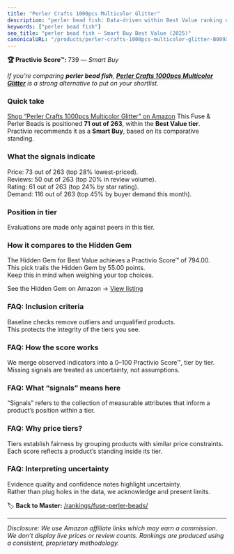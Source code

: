 ```yaml
---
title: "Perler Crafts 1000pcs Multicolor Glitter"
description: "perler bead fish: Data-driven within Best Value ranking using the Practivio Score™. Positioned by quality, value, demand, findability, momentum."
keywords: ["perler bead fish"]
seo_title: "perler bead fish — Smart Buy Best Value (2025)"
canonicalURL: "/products/perler-crafts-1000pcs-multicolor-glitter-B009XPPY1S/"
---
```


**🏆 Practivio Score™:** 739 — _Smart Buy_


*If you're comparing **perler bead fish**, **[Perler Crafts 1000pcs Multicolor Glitter](https://www.amazon.com/dp/B009XPPY1S?tag=practivio-20)** is a strong alternative to put on your shortlist.*
### Quick take
[Shop “Perler Crafts 1000pcs Multicolor Glitter” on Amazon](https://www.amazon.com/dp/B009XPPY1S?tag=practivio-20)
This Fuse & Perler Beads is positioned **71 out of 263**, within the **Best Value tier**.  
Practivio recommends it as a **Smart Buy**, based on its comparative standing.

### What the signals indicate
Price: 73 out of 263 (top 28% lowest-priced).  
Reviews: 50 out of 263 (top 20% in review volume).  
Rating: 61 out of 263 (top 24% by star rating).  
Demand: 116 out of 263 (top 45% by buyer demand this month).

### Position in tier
Evaluations are made only against peers in this tier.

### How it compares to the Hidden Gem
The Hidden Gem for Best Value achieves a Practivio Score™ of 794.00.  
This pick trails the Hidden Gem by 55.00 points.  
Keep this in mind when weighing your top choices.  

See the Hidden Gem on Amazon → [View listing](https://www.amazon.com/dp/B004EHYGNC?tag=practivio-20)

### FAQ: Inclusion criteria
Baseline checks remove outliers and unqualified products.  
This protects the integrity of the tiers you see.

### FAQ: How the score works
We merge observed indicators into a 0–100 Practivio Score™, tier by tier.  
Missing signals are treated as uncertainty, not assumptions.

### FAQ: What “signals” means here
“Signals” refers to the collection of measurable attributes that inform a product’s position within a tier.

### FAQ: Why price tiers?
Tiers establish fairness by grouping products with similar price constraints.  
Each score reflects a product’s standing inside its tier.

### FAQ: Interpreting uncertainty
Evidence quality and confidence notes highlight uncertainty.  
Rather than plug holes in the data, we acknowledge and present limits.


🏷️ **Back to Master:** [/rankings/fuse-perler-beads/](/rankings/fuse-perler-beads/)

---
_Disclosure: We use Amazon affiliate links which may earn a commission. We don’t display live prices or review counts. Rankings are produced using a consistent, proprietary methodology._
